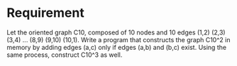# Requirement

Let the oriented graph C10, composed of 10 nodes and 10 edges (1,2) (2,3) (3,4) ... (8,9) (9,10) (10,1). Write a program that constructs the graph C10^2 in memory by adding edges (a,c) only if edges (a,b) and (b,c) exist. Using the same process, construct C10^3 as well.

